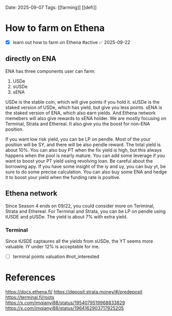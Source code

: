 Date: 2025-09-07
Tags: [[farming]] [[defi]]

# How to farm on Ethena

- [x] learn out how to farm on Ethena #active ✅ 2025-09-22

## directly on ENA

ENA has three components user can farm:
1. USDe
2. sUSDe
3. sENA

USDe is the stable coin, which will give points if you hold it.
sUSDe is the staked version of USDe, which has yield, but give you less points.
sENA is the staked version of ENA, which also earn yields. And Ethena network memebers will also give rewards to sENA holder. We are mostly focusing on Terminal, Strata and Ethereal. It also give you the boost for non-ENA position.


If you want low risk yield, you can be LP on pendle. Most of the your position will be SY, and there will be also pendle reward. The total yield is about 10%.
You can also buy PT when the fix yield is high, but this always happens when the pool is nearly mature. 
You can add some leverage if you want to boost your PT yield using revolving loan. Be careful about the borrowing apy.
If you have some insight of the iy and uy, you can buy yt, be sure to do some precise calculation. 
You can also buy some ENA and hedge it to boost your yield when the funding rate is positive.

## Ethena network

Since Season 4 ends on 09/22, you could consider more on Teriminal, Strata and Ethereal. For Terminal and Strata, you can be LP on pendle using tUSDE and pUSDe. The yield is about 7% with extra yield.

### Terminal 

Since tUSDE captaures all the yields from sUSDe, the YT seems more valuable. IY under 12% is acceptable for me.

- [ ] terminal points valuation #not_interested



# References
https://docs.ethena.fi/
https://deposit.strata.money/#/predeposit
https://terminal.fi/roots
https://x.com/imqianyi88/status/1954079519968833829
https://x.com/imqianyi88/status/1964162903717925205